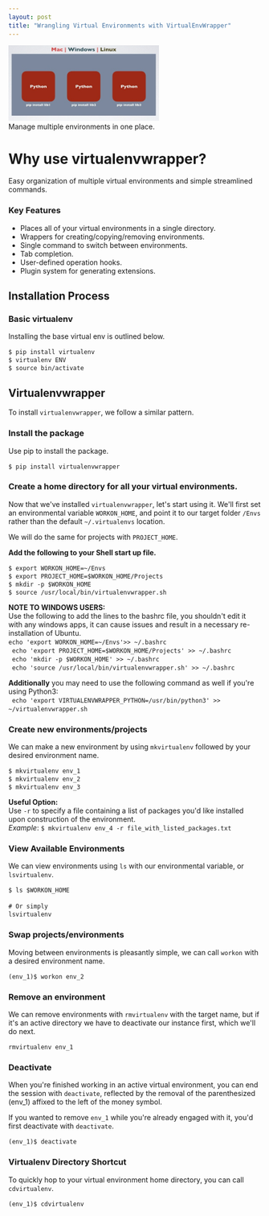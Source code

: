 ```yaml
---
layout: post
title: "Wrangling Virtual Environments with VirtualEnvWrapper"
---
```

<img src="/Images/venv/venv-2.jpeg" width="300" height="150" class="inline"/><br>
Manage multiple environments in one place.

# Why use virtualenvwrapper?     
Easy organization of multiple virtual environments and simple streamlined commands. 

### Key Features     
* Places all of your virtual environments in a single directory.
* Wrappers for creating/copying/removing environments.
* Single command to switch between environments.
* Tab completion. 
* User-defined operation hooks.
* Plugin system for generating extensions.

## Installation Process    
### Basic virtualenv    
Installing the base virtual env is outlined below.    
```python3
$ pip install virtualenv
$ virtualenv ENV
$ source bin/activate
```
## Virtualenvwrapper
To install `virtualenvwrapper`, we follow a similar pattern.    
### Install the package
Use pip to install the package.
```python3
$ pip install virtualenvwrapper
```
### Create a home directory for all your virtual environments.
Now that we've installed `virtualenvwrapper`, let's start using it. We'll first set an environmental variable `WORKON_HOME`, and point it to our target folder `/Envs` rather than the default `~/.virtualenvs` location.

We will do the same for projects with `PROJECT_HOME`.

**Add the following to your Shell start up file.**
```python3
$ export WORKON_HOME=~/Envs
$ export PROJECT_HOME=$WORKON_HOME/Projects
$ mkdir -p $WORKON_HOME
$ source /usr/local/bin/virtualenvwrapper.sh
```

**NOTE TO WINDOWS USERS:**    
Use the following to add the lines to the bashrc file, you shouldn't edit it with any windows apps, it can cause issues and result in a necessary re-installation of Ubuntu.     
``` echo 'export WORKON_HOME=~/Envs'>> ~/.bashrc ```    
``` echo 'export PROJECT_HOME=$WORKON_HOME/Projects' >> ~/.bashrc```    
``` echo 'mkdir -p $WORKON_HOME' >> ~/.bashrc```  
``` echo 'source /usr/local/bin/virtualenvwrapper.sh' >> ~/.bashrc```    

**Additionally** you may need to use the following command as well if you're using Python3:    
``` echo 'export VIRTUALENVWRAPPER_PYTHON=/usr/bin/python3' >> ~/virtualenvwrapper.sh```

### Create new environments/projects   
We can make a new environment by using `mkvirtualenv` followed by your desired environment name. 
```python3
$ mkvirtualenv env_1
$ mkvirtualenv env_2
$ mkvirtualenv env_3
```
**Useful Option:**     
Use `-r` to specify a file containing a list of packages you'd like installed upon construction of the environment.    
*Example*: `$ mkvirtualenv env_4 -r file_with_listed_packages.txt`

### View Available Environments    
We can view environments using `ls` with our environmental variable, or `lsvirtualenv`. 
```python3
$ ls $WORKON_HOME

# Or simply
lsvirtualenv
```

### Swap projects/environments    
Moving between environments is pleasantly simple, we can call `workon` with a desired environment name.
```python3
(env_1)$ workon env_2
```

### Remove an environment
We can remove environments with `rmvirtualenv` with the target name, but if it's an active directory we have to deactivate our instance first, which we'll do next. 
```python3
rmvirtualenv env_1
```

### Deactivate    
When you're finished working in an active virtual environment, you can end the session with `deactivate`, reflected by the removal of the parenthesized (env_1) affixed to the left of the money symbol.

If you wanted to remove `env_1` while you're already engaged with it, you'd first deactivate with `deactivate`.     
```python3
(env_1)$ deactivate
```

### Virtualenv Directory Shortcut
To quickly hop to your virtual environment home directory, you can call `cdvirtualenv`.
```python3
(env_1)$ cdvirtualenv
```
